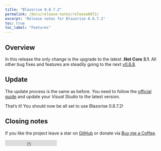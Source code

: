 ```yaml
---
title: "Blazorise 0.8.7.2"
permalink: /docs/release-notes/release0872/
excerpt: "Release notes for Blazorise 0.8.7.2"
toc: true
toc_label: "Features"
---
```


## Overview

In this release the only change is the upgrade to the latest **.Net Core 3.1**. All other bug fixes and features are steadily going to the next [v0.8.8](https://github.com/Megabit/Blazorise/projects/8).

## Update

The update process is the same as before. You need to follow the [official guide](https://devblogs.microsoft.com/aspnet/asp-net-core-updates-in-net-core-3-1/) and update your _Visual Studio_ to the latest version.

That’s it! You should now be all set to use Blazorise 0.8.7.2!

## Closing notes

If you like the project leave a star on [GitHub](https://github.com/Megabit/Blazorise) or donate via [Buy me a Coffee](https://www.buymeacoffee.com/mladenmacanovic).

<iframe src="https://ghbtns.com/github-btn.html?user=Megabit&repo=Blazorise&type=star&count=true" frameborder="0" scrolling="0" width="170px" height="20px"></iframe>